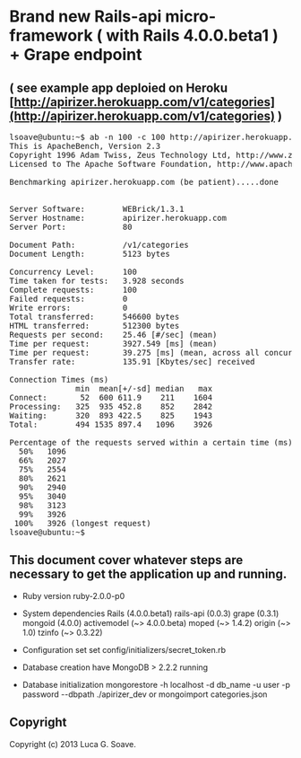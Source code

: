 Brand new Rails-api micro-framework ( with Rails 4.0.0.beta1 ) + Grape endpoint 
===
( see example app deploied on Heroku [http://apirizer.herokuapp.com/v1/categories](http://apirizer.herokuapp.com/v1/categories) )
---

<pre>
lsoave@ubuntu:~$ ab -n 100 -c 100 http://apirizer.herokuapp.com/v1/categories
This is ApacheBench, Version 2.3 
Copyright 1996 Adam Twiss, Zeus Technology Ltd, http://www.zeustech.net/
Licensed to The Apache Software Foundation, http://www.apache.org/

Benchmarking apirizer.herokuapp.com (be patient).....done


Server Software:        WEBrick/1.3.1
Server Hostname:        apirizer.herokuapp.com
Server Port:            80

Document Path:          /v1/categories
Document Length:        5123 bytes

Concurrency Level:      100
Time taken for tests:   3.928 seconds
Complete requests:      100
Failed requests:        0
Write errors:           0
Total transferred:      546600 bytes
HTML transferred:       512300 bytes
Requests per second:    25.46 [#/sec] (mean)
Time per request:       3927.549 [ms] (mean)
Time per request:       39.275 [ms] (mean, across all concurrent requests)
Transfer rate:          135.91 [Kbytes/sec] received

Connection Times (ms)
              min  mean[+/-sd] median   max
Connect:       52  600 611.9    211    1604
Processing:   325  935 452.8    852    2842
Waiting:      320  893 422.5    825    1943
Total:        494 1535 897.4   1096    3926

Percentage of the requests served within a certain time (ms)
  50%   1096
  66%   2027
  75%   2554
  80%   2621
  90%   2940
  95%   3040
  98%   3123
  99%   3926
 100%   3926 (longest request)
lsoave@ubuntu:~$  
</pre>

This document cover whatever steps are necessary to get the application up and running.
---

* Ruby version 
  ruby-2.0.0-p0

* System dependencies
  Rails (4.0.0.beta1)
  rails-api (0.0.3)
  grape (0.3.1)
  mongoid (4.0.0)
      activemodel (~> 4.0.0.beta)
      moped (~> 1.4.2)
      origin (~> 1.0)
      tzinfo (~> 0.3.22)

* Configuration set 
  set config/initializers/secret_token.rb

* Database creation
  have MongoDB > 2.2.2 running 

* Database initialization
  mongorestore -h localhost -d db_name -u user -p password --dbpath  ./apirizer_dev
  or
  mongoimport categories.json

Copyright
---------

Copyright (c) 2013 Luca G. Soave. 
